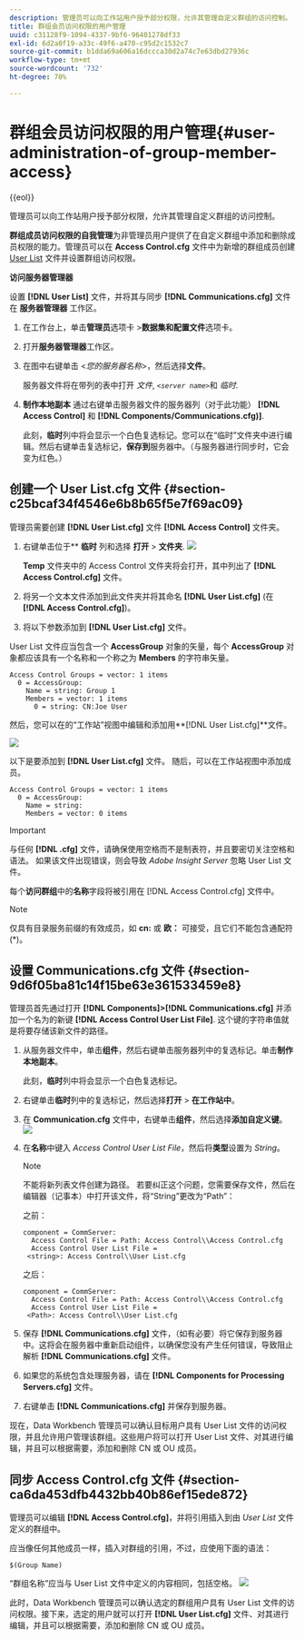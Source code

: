 ```yaml
---
description: 管理员可以向工作站用户授予部分权限，允许其管理自定义群组的访问控制。
title: 群组会员访问权限的用户管理
uuid: c31128f9-1094-4337-9bf6-96401278df33
exl-id: 6d2a0f19-a33c-49f6-a470-c95d2c1532c7
source-git-commit: b1dda69a606a16dccca30d2a74c7e63dbd27936c
workflow-type: tm+mt
source-wordcount: '732'
ht-degree: 70%

---
```


# 群组会员访问权限的用户管理{#user-administration-of-group-member-access}

{{eol}}

管理员可以向工作站用户授予部分权限，允许其管理自定义群组的访问控制。

**群组成员访问权限的自我管理**&#x200B;为非管理员用户提供了在自定义群组中添加和删除成员权限的能力。管理员可以在 **Access Control.cfg** 文件中为新增的群组成员创建 [User List](https://experienceleague.adobe.com/docs/data-workbench/using/server-admin-install/admin-dwb-server/access-control/c-config-acs-ctrl.html) 文件并设置群组访问权限。

**访问服务器管理器**

设置 **[!DNL User List]** 文件，并将其与同步 **[!DNL Communications.cfg]** 文件在 **服务器管理器** 工作区。

1. 在工作台上，单击&#x200B;**管理员**&#x200B;选项卡 >**数据集和配置文件**&#x200B;选项卡。

1. 打开&#x200B;**服务器管理器**&#x200B;工作区。
1. 在图中右键单击 &lt;*您的服务器名称*>，然后选择&#x200B;**文件**。

   服务器文件将在带列的表中打开 *文件*, *`<server name>`*&#x200B;和 *临时*.

1. **制作本地副本** 通过右键单击服务器文件的服务器列（对于此功能） **[!DNL Access Control]** 和 **[!DNL Components/Communications.cfg)]**.

   此刻，**临时**&#x200B;列中将会显示一个白色复选标记。您可以在“临时”文件夹中进行编辑。然后右键单击复选标记，**保存到**&#x200B;服务器中。（与服务器进行同步时，它会变为红色。）

## 创建一个 User List.cfg 文件 {#section-c25bcaf34f4546e6b8b65f5e7f69ac09}

管理员需要创建 **[!DNL User List.cfg]** 文件 **[!DNL Access Control]** 文件夹。

1. 右键单击位于** **临时** 列和选择 **打开** > **文件夹**. ![](assets/6_4_workstation_groups_3.png)

   **Temp** 文件夹中的 Access Control 文件夹将会打开，其中列出了 **[!DNL Access Control.cfg]** 文件。

1. 将另一个文本文件添加到此文件夹并将其命名 **[!DNL User List.cfg]** (在 **[!DNL Access Control.cfg]**)。

1. 将以下参数添加到 **[!DNL User List.cfg]** 文件。

User List 文件应当包含一个 **AccessGroup** 对象的矢量，每个 **AccessGroup** 对象都应该具有一个名称和一个称之为 **Members** 的字符串矢量。

```
Access Control Groups = vector: 1 items 
  0 = AccessGroup:  
    Name = string: Group 1 
    Members = vector: 1 items 
      0 = string: CN:Joe User
```

然后，您可以在的“工作站”视图中编辑和添加用**[!DNL User List.cfg]**文件。

![](assets/6_4_workstation_groups_4.png)

以下是要添加到 **[!DNL User List.cfg]** 文件。 随后，可以在工作站视图中添加成员。

```
Access Control Groups = vector: 1 items 
  0 = AccessGroup:  
    Name = string:  
    Members = vector: 0 items
```

>[!IMPORTANT]
>
>与任何 **[!DNL .cfg]** 文件，请确保使用空格而不是制表符，并且要密切关注空格和语法。 如果该文件出现错误，则会导致 *Adobe Insight Server* 忽略 User List 文件。

每个&#x200B;**访问群组**&#x200B;中的&#x200B;**名称**&#x200B;字段将被引用在 [!DNL Access Control.cfg] 文件中。

>[!NOTE]
>
>仅具有目录服务前缀的有效成员，如 **cn:** 或 **欧：** 可接受，且它们不能包含通配符(&#42;)。

## 设置 Communications.cfg 文件 {#section-9d6f05ba81c14f15be63e361533459e8}

管理员首先通过打开 **[!DNL Components]>[!DNL Communications.cfg]** 并添加一个名为的新键 **[!DNL Access Control User List File]**. 这个键的字符串值就是将要存储该新文件的路径。

1. 从服务器文件中，单击&#x200B;**组件**，然后右键单击服务器列中的复选标记。单击&#x200B;**制作本地副本**。

   此刻，**临时**&#x200B;列中将会显示一个白色复选标记。

1. 右键单击&#x200B;**临时**&#x200B;列中的复选标记，然后选择&#x200B;**打开** > **在工作站中**。

1. 在 **Communication.cfg** 文件中，右键单击&#x200B;**组件**，然后选择&#x200B;**添加自定义键**。 ![](assets/6_4_workstation_groups.png)

1. 在&#x200B;**名称**&#x200B;中键入 *Access Control User List File*，然后将&#x200B;**类型**&#x200B;设置为 *String*。

   >[!NOTE]
   >
   >不能将新列表文件创建为路径。 若要纠正这个问题，您需要保存文件，然后在编辑器（记事本）中打开该文件，将“String”更改为“Path”：

   之前：

   ```
   component = CommServer:  
     Access Control File = Path: Access Control\\Access Control.cfg 
     Access Control User List File =  
    <string>: Access Control\\User List.cfg
   ```

   之后：

   ```
   component = CommServer:  
     Access Control File = Path: Access Control\\Access Control.cfg 
     Access Control User List File =  
    <Path>: Access Control\\User List.cfg
   ```

1. 保存 **[!DNL Communications.cfg]** 文件，（如有必要）将它保存到服务器中。这将会在服务器中重新启动组件，以确保您没有产生任何错误，导致阻止解析 **[!DNL Communications.cfg]** 文件。
1. 如果您的系统包含处理服务器，请在 **[!DNL Components for Processing Servers.cfg]** 文件。
1. 右键单击 **[!DNL Communications.cfg]** 并保存到服务器。

现在，Data Workbench 管理员可以确认目标用户具有 User List 文件的访问权限，并且允许用户管理该群组。这些用户将可以打开 User List 文件、对其进行编辑，并且可以根据需要，添加和删除 CN 或 OU 成员。

## 同步 Access Control.cfg 文件 {#section-ca6da453dfb4432bb40b86ef15ede872}

管理员可以编辑 **[!DNL Access Control.cfg]**，并将引用插入到由 *User List* 文件定义的群组中。

应当像任何其他成员一样，插入对群组的引用，不过，应使用下面的语法：

```
$(Group Name)
```

“群组名称”应当与 User List 文件中定义的内容相同，包括空格。 ![](assets/6_4_workstation_groups_2.png)

此时，Data Workbench 管理员可以确认选定的群组用户具有 User List 文件的访问权限。接下来，选定的用户就可以打开 **[!DNL User List.cfg]** 文件、对其进行编辑，并且可以根据需要，添加和删除 CN 或 OU 成员。
